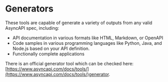 # Generators

These tools are capable of generate a variety of outputs from any valid AsyncAPI spec, including:

* API documentation in various formats like HTML, Markdown, or OpenAPI
* Code samples in various programming languages like Python, Java, and Node.js based on your API definition.&#x20;
* Functionally complete applications

There is an official generator tool which can be checked here: [https://www.asyncapi.com/docs/tools/](https://www.asyncapi.com/docs/tools/)generator.
